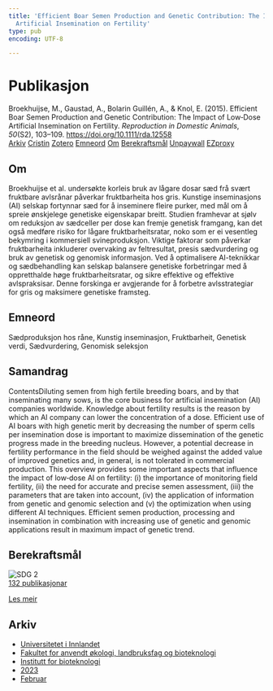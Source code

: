 ```yaml
---
title: 'Efficient Boar Semen Production and Genetic Contribution: The Impact of Low‐Dose
  Artificial Insemination on Fertility'
type: pub
encoding: UTF-8

---
```

<h1>Publikasjon</h1>
<article id="csl-bib-container-NNSCR4XR" class="csl-bib-container">
  <div class="csl-bib-body"> <div class="csl-entry">Broekhuijse, M., Gaustad, A., Bolarin Guillén, A., &#38; Knol, E. (2015). Efficient Boar Semen Production and Genetic Contribution: The Impact of Low‐Dose Artificial Insemination on Fertility. <i>Reproduction in Domestic Animals</i>, <i>50</i>(S2), 103–109. <a href="https://doi.org/10.1111/rda.12558">https://doi.org/10.1111/rda.12558</a></div> </div>
  <div class="csl-bib-buttons">
    <a href="#taxonomy-article-NNSCR4XR" alt="archive" class="csl-bib-button">Arkiv</a>
    <a href="https://app.cristin.no/results/show.jsf?id=2127866" alt="Cristin" class="csl-bib-button">Cristin</a>
    <a href="http://zotero.org/groups/5881554/items/NNSCR4XR" alt="Zotero" class="csl-bib-button">Zotero</a>
    <a href="#keywords-article-NNSCR4XR" alt="keywords" class="csl-bib-button">Emneord</a>
    <a href="#about-article-NNSCR4XR" alt="about_pub" class="csl-bib-button">Om</a>
    <a href="#sdg-article-NNSCR4XR" alt="sdg" class="csl-bib-button">Berekraftsmål</a>
    <a href="https://doi.org/10.1111/rda.12558" alt="Unpaywall" class="csl-bib-button">Unpaywall</a>
    <a href="https://doi.org/10.1111/rda.12558" alt="EZproxy" class="csl-bib-button">EZproxy</a>
  </div>
  <div id="csl-bib-meta-container-NNSCR4XR"></div>
</article>
<div id="csl-bib-meta-NNSCR4XR" class="csl-bib-meta">
  <article id="about-article-NNSCR4XR" class="about_pub-article">
    <h1>Om</h1>
    Broekhuijse et al. undersøkte korleis bruk av lågare dosar sæd frå svært fruktbare avlsrånar påverkar fruktbarheita hos gris. Kunstige inseminasjons (AI) selskap fortynnar sæd for å inseminere fleire purker, med mål om å spreie ønskjelege genetiske eigenskapar breitt. Studien framhevar at sjølv om reduksjon av sædceller per dose kan fremje genetisk framgang, kan det også medføre risiko for lågare fruktbarheitsratar, noko som er ei vesentleg bekymring i kommersiell svineproduksjon. Viktige faktorar som påverkar fruktbarheita inkluderer overvaking av feltresultat, presis sædvurdering og bruk av genetisk og genomisk informasjon. Ved å optimalisere AI-teknikkar og sædbehandling kan selskap balansere genetiske forbetringar med å oppretthalde høge fruktbarheitsratar, og sikre effektive og effektive avlspraksisar. Denne forskinga er avgjerande for å forbetre avlsstrategiar for gris og maksimere genetiske framsteg.
  </article>
  <article id="keywords-article-NNSCR4XR" class="keywords-article">
    <h1>Emneord</h1>
    Sædproduksjon hos råne, Kunstig inseminasjon, Fruktbarheit, Genetisk verdi, Sædvurdering, Genomisk seleksjon
  </article>
  <article id="abstract-article-NNSCR4XR" class="abstract-article">
    <h1>Samandrag</h1>
    ContentsDiluting semen from high fertile breeding boars, and by that inseminating many sows, is the core business for artificial insemination (AI) companies worldwide. Knowledge about fertility results is the reason by which an AI company can lower the concentration of a dose. Efficient use of AI boars with high genetic merit by decreasing the number of sperm cells per insemination dose is important to maximize dissemination of the genetic progress made in the breeding nucleus. However, a potential decrease in fertility performance in the field should be weighed against the added value of improved genetics and, in general, is not tolerated in commercial production. This overview provides some important aspects that influence the impact of low‐dose AI on fertility: (i) the importance of monitoring field fertility, (ii) the need for accurate and precise semen assessment, (iii) the parameters that are taken into account, (iv) the application of information from genetic and genomic selection and (v) the optimization when using different AI techniques. Efficient semen production, processing and insemination in combination with increasing use of genetic and genomic applications result in maximum impact of genetic trend.
  </article>
  <article id="sdg-article-NNSCR4XR" class="sdg-article">
    <h1>Berekraftsmål</h1>
    <div class="sdg-container"><div id="sdg2" class="sdg">
        <img src="{{< params subfolder >}}images/sdg/sdg02_nn.png" class="image" alt="SDG 2">
        <div class="sdg-overlay">
          <a href="{{< params subfolder >}}nn/archive/?sdg=2#archive" class="sdg-publication-count"><span>132</span> publikasjonar</a>
          <p><a href="https://fn.no/om-fn/fns-baerekraftsmaal/utrydde-sult?lang=nno-NO" class="sdg-read-more">Les meir</a></p>
        </div>
      </div></div>
  </article>
  <article id="taxonomy-article-NNSCR4XR" class="taxonomy-article">
    <h1>Arkiv</h1>
    <ul>
      <li><a href="{{< params subfolder >}}nn/archive/?key=3DCRN523">Universitetet i Innlandet</a></li>
      <li><a href="{{< params subfolder >}}nn/archive/?key=T77LXH6D">Fakultet for anvendt økologi, landbruksfag og bioteknologi</a></li>
      <li><a href="{{< params subfolder >}}nn/archive/?key=VL6KDQ85">Institutt for bioteknologi</a></li>
      <li><a href="{{< params subfolder >}}nn/archive/?key=IK56H2PP">2023</a></li>
      <li><a href="{{< params subfolder >}}nn/archive/?key=FDYIR4RM">Februar</a></li>
    </ul>
  </article>
</div>
